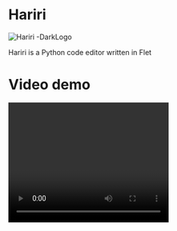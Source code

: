 # Hariri

![Hariri -DarkLogo](https://github.com/Benitmulindwa/hariri/assets/110304380/8115cc57-3bf9-4590-8aea-05a6eec95154)

Hariri is a Python code editor written in Flet

# Video demo
<video width="320" height="240" src="demo_vid.pm4" alt="demo video">

## Requirements: 
```python
pip install flet
```
```python
pip install autopep8
```
## Screenshots from the editor

### Dark Mode

<img src="cap_dark.PNG" alt="darkmode">

### Light Mode

<img src="cap_light.PNG" alt="lightmode">



## Usage

## Contributions

Feel free to pull a request
